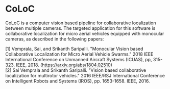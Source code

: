 # CoLoC

CoLoC is a computer vision based pipeline for collaborative localization between multiple cameras. The targeted application for this software is collaborative localization for micro aerial vehicles equipped with monocular cameras, as described in the following papers:

[1] Vemprala, Sai, and Srikanth Saripalli. "Monocular Vision based Collaborative Localization for Micro Aerial Vehicle Swarms." 2018 IEEE International Conference on Unmanned Aircraft Systems (ICUAS), pp, 315-323. IEEE, 2018. (https://arxiv.org/abs/1804.02510)  
[2] Sai Vemprala and Srikanth Saripalli. "Vision based collaborative localization for multirotor vehicles." 2016 IEEE/RSJ International Conference on Intelligent Robots and Systems (IROS), pp. 1653-1658. IEEE, 2016.
